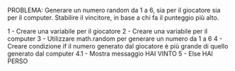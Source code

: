 PROBLEMA: 
Generare un numero random da 1 a 6, sia per il giocatore sia per il computer. Stabilire il vincitore, in base a chi fa il punteggio più alto.

1 - Creare una variabile per il giocatore
2 - Creare una variabile per il computer
3 - Utilizzare math.random per generare un numero da 1 a 6
4 - Creare condizione if il numero generato dal giocatore è più grande di quello generato dal computer 
    4.1 - Mostra messaggio HAI VINTO
5 - Else HAI PERSO